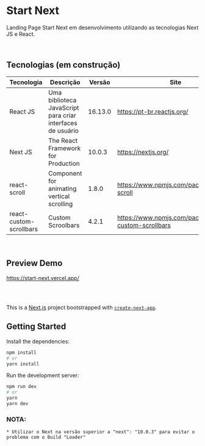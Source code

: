 # Start Next


Landing Page Start Next em desenvolvimento utilizando as tecnologias Next JS e React.

<br>

## Tecnologias (em construção)

Tecnologia | Descrição | Versão | Site
------------ | ------------- | ------------ | ------------
React JS | Uma biblioteca JavaScript para criar interfaces de usuário | 16.13.0 | https://pt-br.reactjs.org/
Next JS| The React Framework for Production | 10.0.3 | https://nextjs.org/
react-scroll | Component for animating vertical scrolling | 1.8.0 | https://www.npmjs.com/package/react-scroll
react-custom-scrollbars | Custom Scroolbars | 4.2.1 | https://www.npmjs.com/package/react-custom-scrollbars

<br>

## Preview Demo

https://start-next.vercel.app/


##

<br>

This is a [Next.js](https://nextjs.org/) project bootstrapped with [`create-next-app`](https://github.com/vercel/next.js/tree/canary/packages/create-next-app).


## Getting Started

Install the dependencies: 

```bash
npm install
# or 
yarn install
```
Run the development server:
```bash
npm run dev
# or
yarn
yarn dev
```

### NOTA:

```
* Utilizar o Next na versão superior a "next": "10.0.3" para evitar o problema com o Build "Loader"

```
